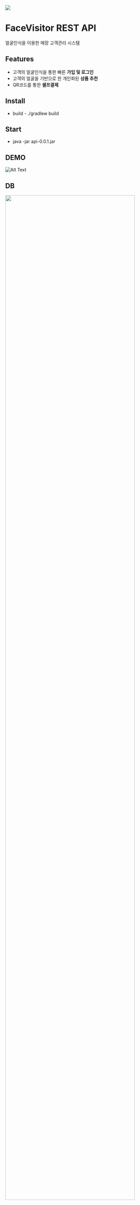 


![](https://facevisitor-bucket2.s3.ap-northeast-2.amazonaws.com/logo-facevisiter%402x.png)
#  


# FaceVisitor REST API 
얼굴인식을 이용한 매장 고객관리 시스템 


## Features
- 고객의 얼굴인식을 통한 빠른 **가입 및 로그인**
- 고객의 얼굴을 기반으로 한 개인화된 **상품 추천**
- QR코드를 통한 **셀프결제**


## Install 
- build - ./gradlew build

## Start
- java -jar api-0.0.1.jar

## DEMO

![Alt Text](https://facevisitor-bucket2.s3.ap-northeast-2.amazonaws.com/ezgif.com-resize+(1).gif)


## DB
<img src="https://facevisitor-bucket2.s3.ap-northeast-2.amazonaws.com/MySQL+for+5.png" width="90%"></img>

## POSTMAN API DOCS
https://documenter.getpostman.com/view/2047162/SzKVSyMa

## 
